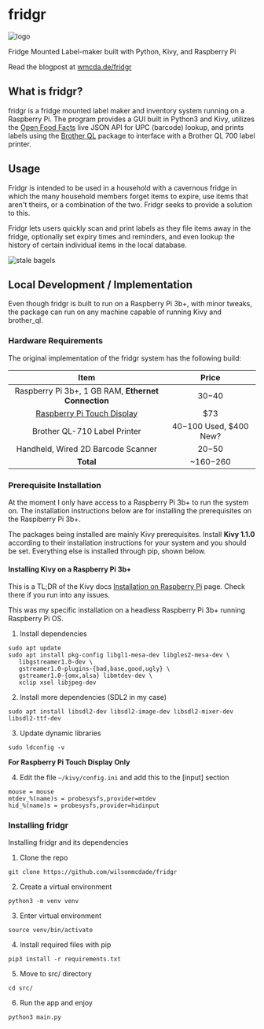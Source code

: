 # fridgr

![logo](https://user-images.githubusercontent.com/7411267/113955382-99e49280-97e9-11eb-87ff-f9ac326ab251.png)

Fridge Mounted Label-maker built with Python, Kivy, and Raspberry Pi

Read the blogpost at [wmcda.de/fridgr](https://www.wmcda.de/projects/fridgr)

## What is fridgr?

fridgr is a fridge mounted label maker and inventory system running on a Raspberry Pi. The program provides a GUI built in Python3 and Kivy, utilizes the [Open Food Facts](https://world.openfoodfacts.org/) live JSON API for UPC (barcode) lookup, and prints labels using the [Brother QL](https://github.com/pklaus/brother_ql) package to interface with a Brother QL 700 label printer.

## Usage

Fridgr is intended to be used in a household with a cavernous fridge in which the many household members forget items to expire, use items that aren't theirs, or a combination of the two. Fridgr seeks to provide a solution to this.  

Fridgr lets users quickly scan and print labels as they file items away in the fridge, optionally set expiry times and reminders, and even lookup the history of certain individual items in the local database.   

![stale bagels](https://user-images.githubusercontent.com/7411267/114288921-79af1080-9a41-11eb-8107-35e120bfef5d.jpg)

## Local Development / Implementation

Even though fridgr is built to run on a Raspberry Pi 3b+, with minor tweaks, the package can run on any machine capable of running Kivy and brother\_ql.

### Hardware Requirements

The original implementation of the fridgr system has the following build:

Item|Price
:---:|:---:
Raspberry Pi 3b+, 1 GB RAM, **Ethernet Connection**|$30-$40
[Raspberry Pi Touch Display](https://www.cytron.io/p-raspberry-pi-7-inch-touch-screen-display)|$73
Brother QL-710 Label Printer|$40-$100 Used, $400 New?
Handheld, Wired 2D Barcode Scanner|$20-$50
**Total**|~$160-$260

### Prerequisite Installation

At the moment I only have access to a Raspberry Pi 3b+ to run the system on. The installation instructions below are for installing the prerequisites on the Raspiberry Pi 3b+.

The packages being installed are mainly Kivy prerequisites. Install **Kivy 1.1.0** according to their installation instructions for your system and you should be set. Everything else is installed through pip, shown below.

#### Installing Kivy on a Raspberry Pi 3b+

This is a TL;DR of the Kivy docs [Installation on Raspberry Pi](https://kivy.org/doc/stable/installation/installation-rpi.html) page. Check there if you run into any issues.

This was my specific installation on a headless Raspberry Pi 3b+ running Raspberry Pi OS.

1.  Install dependencies
```
sudo apt update
sudo apt install pkg-config libgl1-mesa-dev libgles2-mesa-dev \
   libgstreamer1.0-dev \
   gstreamer1.0-plugins-{bad,base,good,ugly} \
   gstreamer1.0-{omx,alsa} libmtdev-dev \
   xclip xsel libjpeg-dev
```
2. Install more dependencies (SDL2 in my case)
```
sudo apt install libsdl2-dev libsdl2-image-dev libsdl2-mixer-dev libsdl2-ttf-dev
```
3. Update dynamic libraries
```
sudo ldconfig -v
```

**For Raspberry Pi Touch Display Only** 

4. Edit the file `~/kivy/config.ini` and add this to the [input] section 
```
mouse = mouse
mtdev_%(name)s = probesysfs,provider=mtdev
hid_%(name)s = probesysfs,provider=hidinput
```

### Installing fridgr 

Installing fridgr and its dependencies

1. Clone the repo
```
git clone https://github.com/wilsonmcdade/fridgr
```
2. Create a virtual environment
```
python3 -m venv venv
```
3. Enter virtual environment
```
source venv/bin/activate
```
4. Install required files with pip
```
pip3 install -r requirements.txt
```
5. Move to src/ directory
```
cd src/
```
6. Run the app and enjoy 
```
python3 main.py
```
